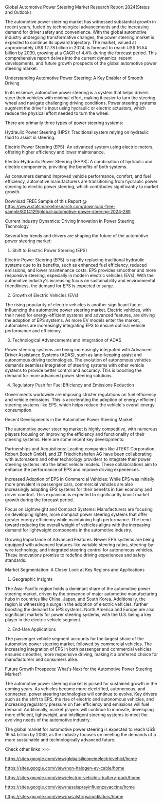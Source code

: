 Global Automotive Power Steering Market Research Report 2024(Status and Outlook)

The automotive power steering market has witnessed substantial growth in recent years, fueled by technological advancements and the increasing demand for driver safety and convenience. With the global automotive industry undergoing transformative changes, the power steering market is expected to continue its upward trajectory. The market, valued at approximately US$ 12.78 billion in 2024, is forecast to reach US$ 16.54 billion by 2030, growing at a CAGR of 4.4% during the forecast period. This comprehensive report delves into the current dynamics, recent developments, and future growth prospects of the global automotive power steering market.

Understanding Automotive Power Steering: A Key Enabler of Smooth Driving

In its essence, automotive power steering is a system that helps drivers steer their vehicles with minimal effort, making it easier to turn the steering wheel and navigate challenging driving conditions. Power steering systems augment the driver's input using hydraulic or electric actuators, which reduce the physical effort needed to turn the wheel.

There are primarily three types of power steering systems:

Hydraulic Power Steering (HPS): Traditional system relying on hydraulic fluid to assist in steering.

Electric Power Steering (EPS): An advanced system using electric motors, offering higher efficiency and lower maintenance.

Electro-Hydraulic Power Steering (EHPS): A combination of hydraulic and electric components, providing the benefits of both systems.

As consumers demand improved vehicle performance, comfort, and fuel efficiency, automotive manufacturers are transitioning from hydraulic power steering to electric power steering, which contributes significantly to market growth.

Download FREE Sample of this Report @ https://www.statsmarketresearch.com/download-free-sample/8014129/global-automotive-power-steering-2024-289

Current Industry Dynamics: Driving Innovation in Power Steering Technology

Several key trends and drivers are shaping the future of the automotive power steering market:

1. Shift to Electric Power Steering (EPS)

Electric Power Steering (EPS) is rapidly replacing traditional hydraulic systems due to its benefits, such as enhanced fuel efficiency, reduced emissions, and lower maintenance costs. EPS provides smoother and more responsive steering, especially in modern electric vehicles (EVs). With the automotive industry's increasing focus on sustainability and environmental friendliness, the demand for EPS is expected to surge.

2. Growth of Electric Vehicles (EVs)

The rising popularity of electric vehicles is another significant factor influencing the automotive power steering market. Electric vehicles, with their need for energy-efficient systems and advanced features, are driving the adoption of EPS systems. As more EV models enter the market, automakers are increasingly integrating EPS to ensure optimal vehicle performance and efficiency.

3. Technological Advancements and Integration of ADAS

Power steering systems are being increasingly integrated with Advanced Driver Assistance Systems (ADAS), such as lane-keeping assist and autonomous driving technologies. The evolution of autonomous vehicles demands seamless integration of steering systems with other vehicle systems to provide better control and accuracy. This is boosting the demand for more advanced power steering solutions.

4. Regulatory Push for Fuel Efficiency and Emissions Reduction

Governments worldwide are imposing stricter regulations on fuel efficiency and vehicle emissions. This is accelerating the adoption of energy-efficient steering systems like EPS, which helps reduce the vehicle's overall energy consumption.

Recent Developments in the Automotive Power Steering Market

The automotive power steering market is highly competitive, with numerous players focusing on improving the efficiency and functionality of their steering systems. Here are some recent key developments:

Partnerships and Acquisitions: Leading companies like JTEKT Corporation, Robert Bosch GmbH, and ZF Friedrichshafen AG have been collaborating with automakers and other technology providers to integrate their power steering systems into the latest vehicle models. These collaborations aim to enhance the performance of EPS and improve driving experiences.

Increased Adoption of EPS in Commercial Vehicles: While EPS was initially more prevalent in passenger cars, commercial vehicles are also increasingly adopting EPS systems for their benefits in fuel economy and driver comfort. This expansion is expected to significantly boost market growth during the forecast period.

Focus on Lightweight and Compact Systems: Manufacturers are focusing on developing lighter, more compact power steering systems that offer greater energy efficiency while maintaining high performance. The trend toward reducing the overall weight of vehicles aligns with the increasing demand for lightweight components in the automotive industry.

Growing Importance of Advanced Features: Newer EPS systems are being equipped with advanced features like variable steering ratios, steering-by-wire technology, and integrated steering control for autonomous vehicles. These innovations promise to redefine driving experiences and safety standards.

Market Segmentation: A Closer Look at Key Regions and Applications

1. Geographic Insights

The Asia-Pacific region holds a dominant share of the automotive power steering market, driven by the presence of major automotive manufacturing hubs in countries like China, Japan, and South Korea. Additionally, the region is witnessing a surge in the adoption of electric vehicles, further boosting the demand for EPS systems. North America and Europe are also significant markets for power steering systems, with the U.S. being a key player in the electric vehicle segment.

2. End-Use Applications

The passenger vehicle segment accounts for the largest share of the automotive power steering market, followed by commercial vehicles. The increasing integration of EPS in both passenger and commercial vehicles ensures smoother, more responsive driving, making it a preferred choice for manufacturers and consumers alike.

Future Growth Prospects: What's Next for the Automotive Power Steering Market?

The automotive power steering market is poised for sustained growth in the coming years. As vehicles become more electrified, autonomous, and connected, power steering technologies will continue to evolve. Key drivers such as the shift to EPS, the rise of electric and autonomous vehicles, and increasing regulatory pressure on fuel efficiency and emissions will fuel demand. Additionally, market players will continue to innovate, developing more efficient, lightweight, and intelligent steering systems to meet the evolving needs of the automotive industry.

The global market for automotive power steering is expected to reach US$ 16.54 billion by 2030, as the industry focuses on meeting the demands of a more sustainable and technologically advanced future.

Check other links >>>

https://sites.google.com/view/globalsiliconeinelectricvehicl/home

https://sites.google.com/view/non-halogen-ev-cable/home

https://sites.google.com/view/electric-vehicles-battery-pack/home

https://sites.google.com/view/nasalsprayinfluenzavaccine/home

https://sites.google.com/view/nasalstripsanddilators/home
